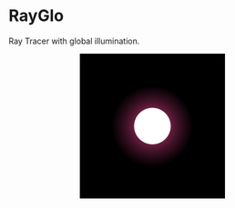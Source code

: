 # RayGlo
Ray Tracer with global illumination.

<p align="center"> <img src="https://github.com/NickRoz1/RayGlo/blob/master/example.png"> </p>
